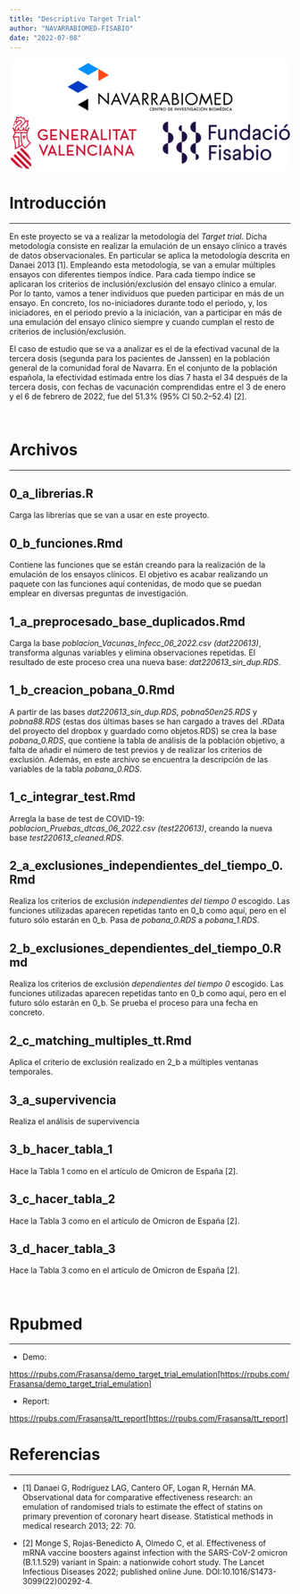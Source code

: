 ```yaml
---
title: "Descriptivo Target Trial"
author: "NAVARRABIOMED-FISABIO"
date: "2022-07-08"
---
```


![](logo_compuesto.png)

# Introducción

*****

En este proyecto se va a realizar la metodología del *Target trial*. Dicha metodología consiste en realizar la emulación de un ensayo clínico a través de datos observacionales. En particular se aplica la metodología descrita en Danaei 2013 [1]. Empleando esta metodología, se van a emular múltiples ensayos con diferentes tiempos índice. Para cada tiempo índice se aplicaran los criterios de inclusión/exclusión del ensayo clínico a emular. Por lo tanto, vamos a tener individuos que pueden participar en más de un ensayo. En concreto, los no-iniciadores durante todo el periodo, y, los iniciadores, en el periodo previo a la iniciación, van a participar en más de una emulación del ensayo clínico siempre y cuando cumplan el resto de criterios de inclusión/exclusión.

El caso de estudio que se va a analizar es el de la efectivad vacunal de la tercera dosis (segunda para los pacientes de Janssen) en la población general de la comunidad foral de Navarra. En el conjunto de la población española, la efectividad estimada entre los días 7 hasta el 34 después de la tercera dosis, con fechas de vacunación comprendidas entre el 3 de enero y el 6 de febrero de 2022, fue del 51.3% (95% CI 50.2–52.4) [2]. 

<br>

# Archivos

***

## 0_a_librerias.R

Carga las librerías que se van a usar en este proyecto.

## 0_b_funciones.Rmd

Contiene las funciones que se están creando para la realización de la emulación de los ensayos clínicos. El objetivo es acabar realizando un paquete con las funciones aquí contenidas, de modo que se puedan emplear en diversas preguntas de investigación.

## 1_a_preprocesado_base_duplicados.Rmd

Carga la base *poblacion_Vacunas_Infecc_06_2022.csv (dat220613)*, transforma algunas variables y elimina observaciones repetidas. El resultado de este proceso crea una nueva base: *dat220613_sin_dup.RDS*.

## 1_b_creacion_pobana_0.Rmd

A partir de las bases *dat220613_sin_dup.RDS*, *pobna50en25.RDS* y *pobna88.RDS* (estas dos últimas bases se han cargado a traves del .RData del proyecto del dropbox y guardado como objetos.RDS) se crea la base *pobana_0.RDS*, que contiene la tabla de análisis de la población objetivo, a falta de añadir el número de test previos y de realizar los criterios de exclusión. Además, en este archivo se encuentra la descripción de las variables de la tabla *pobana_0.RDS*.

## 1_c_integrar_test.Rmd

Arregla la base de test de COVID-19: *poblacion_Pruebas_dtcas_06_2022.csv (test220613)*, creando la nueva base *test220613_cleaned.RDS*.

## 2_a_exclusiones_independientes_del_tiempo_0.Rmd

Realiza los criterios de exclusión *independientes del tiempo 0* escogido. Las funciones utilizadas aparecen repetidas tanto en 0_b como aquí, pero en el futuro sólo estarán en 0_b. Pasa de *pobana_0.RDS* a *pobana_1.RDS*.

## 2_b_exclusiones_dependientes_del_tiempo_0.Rmd

Realiza los criterios de exclusión *dependientes del tiempo 0* escogido. Las funciones utilizadas aparecen repetidas tanto en 0_b como aquí, pero en el futuro sólo estarán en 0_b. Se prueba el proceso para una fecha en concreto.

## 2_c_matching_multiples_tt.Rmd

Aplica el criterio de exclusión realizado en 2_b a múltiples ventanas temporales.

## 3_a_supervivencia

Realiza el análisis de supervivencia

## 3_b_hacer_tabla_1

Hace la Tabla 1 como en el artículo de Omicron de España [2].

## 3_c_hacer_tabla_2

Hace la Tabla 3 como en el artículo de Omicron de España [2].

## 3_d_hacer_tabla_3

Hace la Tabla 3 como en el artículo de Omicron de España [2].

<br>

# Rpubmed

***

- Demo:

https://rpubs.com/Frasansa/demo_target_trial_emulation[https://rpubs.com/Frasansa/demo_target_trial_emulation]

- Report:

https://rpubs.com/Frasansa/tt_report[https://rpubs.com/Frasansa/tt_report]

# Referencias

***

- [1] Danaei G, Rodríguez LAG, Cantero OF, Logan R, Hernán MA. Observational data for comparative effectiveness research: an emulation of randomised trials to estimate the effect of statins on primary prevention of coronary heart disease. Statistical methods in medical research 2013; 22: 70.

- [2] Monge S, Rojas-Benedicto A, Olmedo C, et al. Effectiveness of mRNA vaccine boosters against infection with the SARS-CoV-2 omicron (B.1.1.529) variant in Spain: a nationwide cohort study. The Lancet Infectious Diseases 2022; published online June. DOI:10.1016/S1473-3099(22)00292-4.
